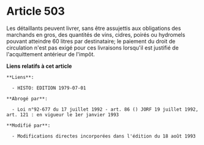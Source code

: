 # Article 503

Les détaillants peuvent livrer, sans être assujettis aux obligations des marchands en gros, des quantités de vins, cidres,
poirés ou hydromels pouvant atteindre 60 litres par destinataire; le paiement du droit de circulation n'est pas exigé pour
ces livraisons lorsqu'il est justifié de l'acquittement antérieur de l'impôt.

**Liens relatifs à cet article**

	**Liens**:

	  - HISTO: EDITION 1979-07-01

	**Abrogé par**:

	  - Loi n°92-677 du 17 juillet 1992 - art. 86 () JORF 19 juillet 1992, art. 121 : en vigueur le 1er janvier 1993

	**Modifié par**:

	  - Modifications directes incorporées dans l'édition du 18 août 1993
